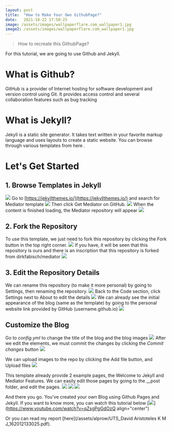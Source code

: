 ```yaml
---
layout: post
title:  "How to Make Your Own GithubPage?"
date:   2021-10-22 17:50:25
image: /assets/images/wallpaperflare.com_wallpaper1.jpg
image2: /assets/images/wallpaperflare.com_wallpaper1.jpg
---
```

>How to recreate this GithubPage?

For this tutorial, we are going to use Github and Jekyll.

# What is Github?
GitHub is a provider of Internet hosting for software development and version control using Git. It provides access control and several collaboration features such as bug tracking

# What is Jekyll?
Jekyll is a static site generator. It takes text written in your favorite markup language and uses layouts to create a static website. You can browse through various templates from here [   ](https://jekyllthemes.io/).

# Let's Get Started
## 1. Browse Templates in Jekyll
![   ](/assets/alprow/jekyll.png)
Go to [https://jekyllthemes.io/](https://jekyllthemes.io/) and search for Mediator template
![   ](/assets/alprow/mediator1.png)
Then click Get Mediator on GitHub.
![   ](/assets/alprow/mediator2.png)
When the content is finished loading, the Mediator repository will appear
![   ](/assets/alprow/1.png)

## 2. Fork the Repository
To use this template, we just need to fork this repository by clicking the Fork button in the top right corner.
![   ](/assets/alprow/1a.png)
If you have, it will be seen that this repository is ours and there is an inscription that this repository is forked from dirkfabisch/mediator
![   ](/assets/alprow/1b.png)

## 3. Edit the Repository Details
We can rename this repository (to make it more personal) by going to Settings, then renaming the repository.
![   ](/assets/alprow/1c.png)
Back to the Code section, click Settings next to About to edit the details
![   ](/assets/alprow/1d.png)
We can already see the initial appearance of the blog (same as the template) by going to the personal website link provided by GitHub (username.github.io)
![   ](/assets/alprow/1e.png)

## Customize the Blog
Go to _config.yml_ to change the title of the blog and the blog images
![   ](/assets/alprow/2.png)
After we edit the elements, we must commit the changes by clicking the _Commit changes_ button
![   ](/assets/alprow/2d.png)

We can upload images to the repo by clicking the Add file button, and Upload files
![   ](/assets/alprow/3.png)

This template already provide 2 example pages, the Welcome to Jekyll and Mediator Features. We can easily edit those pages by going to the __post folder, and edit the pages.
![   ](/assets/alprow/4a.png)
![   ](/assets/alprow/4b.png)
![   ](/assets/alprow/4c.png)

And there you go. You've created your own Blog using Github Pages and Jekyll. If you want to know more, you can watch this tutorial below
[![  ](https://i.imgur.com/qZsgPgGdOzQ.png)](https://www.youtube.com/watch?v=qZsgPgGdOzQ align="center")

Or you can read my report [here](/assets/alprow/UTS_David Aristoteles K M J_162012133025.pdf).
